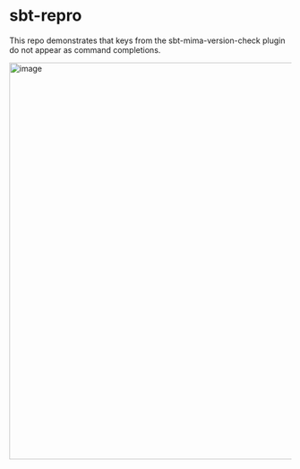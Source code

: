 # sbt-repro

This repo demonstrates that keys from the sbt-mima-version-check plugin do not appear as command completions.

<img width="708" alt="image" src="https://user-images.githubusercontent.com/1200131/142062141-5fcc7345-f448-473e-a469-bc74ba8b6982.png">
